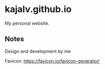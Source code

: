 # kajalv.github.io

My personal website.

## Notes

Design and development by me

Favicon: https://favicon.io/favicon-generator/
